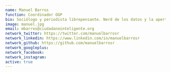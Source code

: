 ```yaml
---
name: Manuel Barros
function: Coordinador OGP
bio: Sociólogo y periodista librepensante. Nerd de los datos y la apertura, en donde estoy seguro que está el futuro de nuestras sociedades.
image: manuel.jpg
email: mbarros@ciudadanointeligente.org
network_twitter: https://twitter.com/manuelbarrosr
network_linkedin: https://www.linkedin.com/in/manuelbarrosr
network_github: https://github.com/manuelbarrosr
network_googleplus:
network_facebook:
network_instagram:
active: true
---
```

